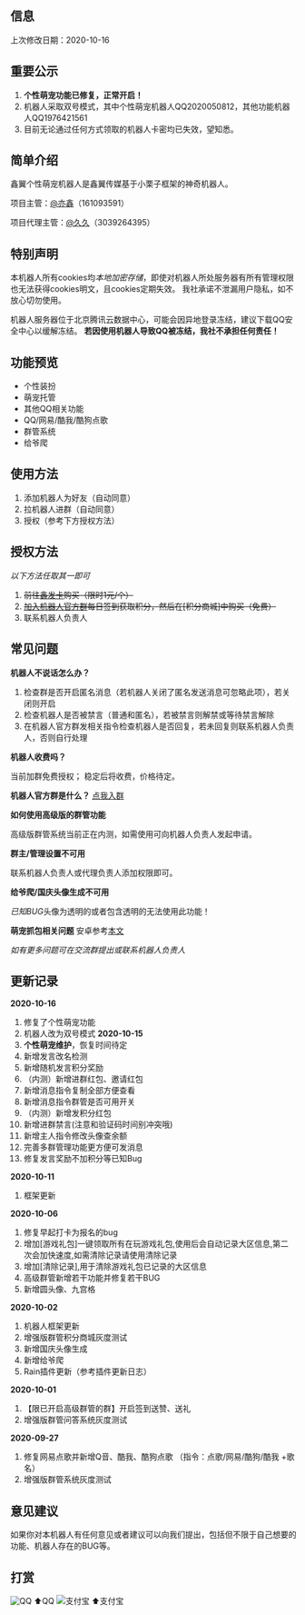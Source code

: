 ## 信息
上次修改日期：2020-10-16

## 重要公示
 1. **个性萌宠功能已修复，正常开启！**
 2. 机器人采取双号模式，其中个性萌宠机器人QQ2020050812，其他功能机器人QQ1976421561
 3. 目前无论通过任何方式领取的机器人卡密均已失效，望知悉。

## 简单介绍
鑫翼个性萌宠机器人是鑫翼传媒基于小栗子框架的神奇机器人。

项目主管：[@亦鑫][1]（161093591）

项目代理主管：[@久久][2]（3039264395）
## 特别声明
本机器人所有cookies均*本地加密存储*，即使对机器人所处服务器有所有管理权限也无法获得cookies明文，且cookies定期失效。
我社承诺不泄漏用户隐私，如不放心切勿使用。

机器人服务器位于北京腾讯云数据中心，可能会因异地登录冻结，建议下载QQ安全中心以缓解冻结。
**若因使用机器人导致QQ被冻结，我社不承担任何责任！**

## 功能预览
 - 个性装扮
 - 萌宠托管
 - 其他QQ相关功能
 - QQ/网易/酷我/酷狗点歌
 - 群管系统
 - 给爷爬

## 使用方法

 1. 添加机器人为好友（自动同意）
 2. 拉机器人进群（自动同意）
 3. 授权（参考下方授权方法）

## 授权方法
*以下方法任取其一即可*
 1. ~~前往[鑫发卡](http://xin-fk.chenxiweb1.cn/?cid=1&tid=1)购买（限时1元/个）~~
 2. ~~[加入机器人官方群][4]每日签到获取积分，然后在[积分商城]中购买（免费）~~
 3. 联系机器人负责人



## 常见问题
**机器人不说话怎么办？**

 1. 检查群是否开启匿名消息（若机器人关闭了匿名发送消息可忽略此项），若关闭则开启
 2. 检查机器人是否被禁言（普通和匿名），若被禁言则解禁或等待禁言解除
 3. 在机器人官方群发相关指令检查机器人是否回复，若未回复则联系机器人负责人，否则自行处理

**机器人收费吗？**

当前加群免费授权；
稳定后将收费，价格待定。

**机器人官方群是什么？**
[点我入群][4]

**如何使用高级版的群管功能**

高级版群管系统当前正在内测，如需使用可向机器人负责人发起申请。

**群主/管理设置不可用**

联系机器人负责人或代理负责人添加权限即可。

**给爷爬/国庆头像生成不可用**

*已知BUG*头像为透明的或者包含透明的无法使用此功能！

**萌宠抓包相关问题**
安卓参考[本文](http://url.4c3x.top/NwCVB9)

*如有更多问题可在交流群提出或联系机器人负责人*

## 更新记录
**2020-10-16**
 1. 修复了个性萌宠功能
 2. 机器人改为双号模式
**2020-10-15**
 1. **个性萌宠维护**，恢复时间待定
 2. 新增发言改名检测
 3. 新增随机发言积分奖励
 4. （内测）新增进群红包、邀请红包
 5. 新增消息指令复制全部方便查看
 6. 新增消息指令群管是否可用开关
 7. （内测）新增发积分红包
 8. 新增进群禁言(注意和验证码时间别冲突哦)
 9.  新增主人指令修改头像查余额
 10. 完善多群管理功能更方便可发消息
 11. 修复发言奖励不加积分等已知Bug


**2020-10-11**
 1. 框架更新

**2020-10-06**

 1. 修复早起打卡为报名的bug
 2. 增加[游戏礼包]一键领取所有在玩游戏礼包,使用后会自动记录大区信息,第二次会加快速度,如需清除记录请使用清除记录
 3. 增加[清除记录],用于清除游戏礼包已记录的大区信息
 4. 高级群管新增若干功能并修复若干BUG
 5. 新增圆头像、九宫格

**2020-10-02**
 1. 机器人框架更新
 2. 增强版群管积分商城灰度测试
 3. 新增国庆头像生成
 4. 新增给爷爬
 5. Rain插件更新（参考插件更新日志）

**2020-10-01**
 1. 【限已开启高级群管的群】开启签到送赞、送礼
 2. 增强版群管问答系统灰度测试

**2020-09-27**

 1. 修复网易点歌并新增Q音、酷我、酷狗点歌
（指令：点歌/网易/酷狗/酷我 +歌名）
 2. 增强版群管系统灰度测试


## 意见建议
如果你对本机器人有任何意见或者建议可以向我们提出，包括但不限于自己想要的功能、机器人存在的BUG等。

## 打赏
![QQ](http://p.ananas.chaoxing.com/star3/origin/9a9547f242b42e49a396f0dffa69ecda)
⬆️QQ
![支付宝](https://cdn.jsdelivr.net/gh/XinYi-Media/YiPic/2020/10/01/5f754a2f780db.jpeg)
⬆️支付宝

  [1]: http://we-mz.chenxiweb1.cn/index.php?mod=wall&do=add&qq=161093591
  [2]: http://we-mz.chenxiweb1.cn/index.php?mod=wall&do=add&qq=3039264395
  [3]: http://xin-fk.chenxiweb1.cn/?cid=1&tid=1
  [4]: https://jq.qq.com/?_wv=1027&k=pCxZXIkF
